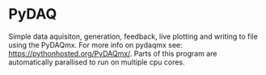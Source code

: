 # PyDAQ
Simple data aquisiton, generation, feedback, live plotting and writing to file using the PyDAQmx. For more info on pydaqmx see: https://pythonhosted.org/PyDAQmx/.
Parts of this program are automatically parallised to run on multiple cpu cores.
